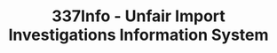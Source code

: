---
layout: default
bigquery: https://console.cloud.google.com/bigquery?p=patents-public-data&d=usitc_investigations&page=dataset&project=sheets-management-319211
citation: US International Trade Commission 337Info Unfair Import Investigations Information
  System
contributors: US International Trade Comission
cost: None
description: US International Trade Commission 337Info Unfair Import Investigations
  Information System contains data on investigations done under Section 337. Section
  337 declares the infringement of certain statutory intellectual property rights
  and other forms of unfair competition in import trade to be unlawful practices.
  Most Section 337 investigations involve allegations of patent or registered trademark
  infringement.
documentation: FAQ and tutorial available on the site
last_edit: 04/05/2022, 18:37:24
location: https://pubapps2.usitc.gov/337external/
maintained_by: US International Trade Comission
schema_fields:
- issueDateOtherNonFinal
- finalIdOnViolationIssue
- patentNumber
- finalIdOnViolationDue
- cafcAppeals
- title
- currentActiveALJ
- invUnfairAct
- respondent
- actualEndDateEvidHear
- teoIdIssueDate
- teoProceedingInvolved
- internalRemand
- investigationTermDate
- scheduledEndDateEvidHear
- investigationType
- lastUpdated
- htsNumbers
- actualStartDateEvidHear
- complainant
- teoIdDueDate
- aljAssigned
- endDateMarkmanHearing
- gcAttorney
- finalDetNoViolation
- startDateMarkmanHearing
- finalDetViolation
- publication_number
- investigationNo
- ouiiAttorney
- copyrightNumbers
- dateOfPublicationFrNotice
- docketNo
- dateComplaintFiled
- patentNumbers
- markmanHearing
- currentStatus
- id
- dateCreated
- trademarkNumbers
- ouiiParticipation
- scheduledStartDateEvidHear
- reportingRequirements
- targetDate
- teoReliefGranted
shortname: unfair_import_investigations
tags:
- import
- legal
- trade
timeframe: 2008-2021 (prior to 2008 downloadable as a JSON file)
title: 337Info - Unfair Import Investigations Information System
uuid: 2721f5ec-e599-4890-9265-9706719fc71e
---